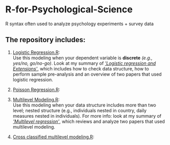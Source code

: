 # R-for-Psychological-Science
R syntax often used to analyze psychology experiments + survey data

## The repository includes:
1. [Logistic Regression.R](https://github.com/yyklee/R-for-Psychological-Science/blob/main/Logistic%20Regression.R): <br />
      Use this modeling when your dependent variable is **discrete** _(e.g., yes/no, go/no-go)_. Look at my summary of [_'Logistic regression and Extensions'_](), which includes how to check data structure, how to perform sample pre-analysis and an overview of two papers that used logistic regression.

3. [Poisson Regression.R](https://github.com/yyklee/R-for-Psychological-Science/blob/main/Poisson%20Regression.R):
4. [Multilevel Modeling.R](https://github.com/yyklee/R-for-Psychological-Science/blob/main/Multilevel%20Modeling.R): <br />
      Use this modeling when your data structure includes more than two level; nested structure (e.g., individuals nested in country, daily measures nested in individuals). For more info: look at my summary of [_'Multilevel regression'_](), which reviews and analyze two papers that used multilevel modeling. 
5. [Cross classified multilevel modeling.R](https://github.com/yyklee/R-for-Psychological-Science/blob/main/Cross%20classified%20multilevel%20modeling.R):
